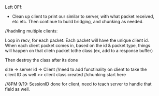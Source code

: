 

Left OFf:
 - Clean up client to print our similar to server, with what packet received, etc etc. Then continue to build bridging, and
 chunking as needed.


//hadnling multiple clients:

Loop in recv, for each packet. Each packet will have the unique client id. When each client
packet comes in, based on the id & packet type, things will happen on that clietn packet tothe class
(ex, add to a response buffer)

Then destroy the class after its done


size -> server
id   -> Client //need to add functinality on client to take the client ID as well
    >> client class created
//chunking start here


//8PM 9/19: SessionID done for client, need to teach server to handle that field as well.